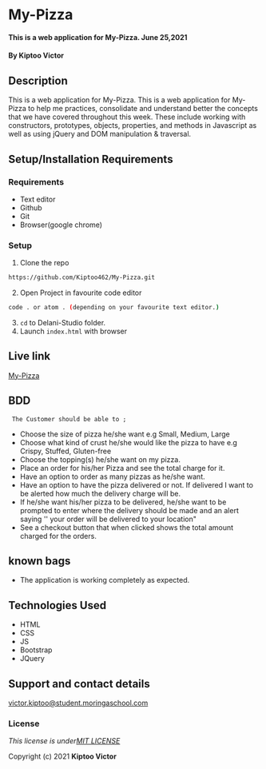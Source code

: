 # My-Pizza

####  This is a web application for My-Pizza.  June 25,2021
#### By **Kiptoo Victor**

## Description
 This is a web application for My-Pizza.  This is a web application for My-Pizza to help me practices, consolidate and understand better the concepts that we have covered throughout this week. These include working with constructors, prototypes, objects, properties, and methods in Javascript as well as using jQuery and DOM manipulation & traversal.
 
## Setup/Installation Requirements
### Requirements
* Text editor
* Github
* Git
* Browser(google chrome)
  

### Setup
1. Clone the repo

```sh 
https://github.com/Kiptoo462/My-Pizza.git
  ```
2. Open Project in favourite code editor

  ```sh
  code . or atom . (depending on your favourite text editor.)
  ```
3. `cd` to Delani-Studio folder.
4. Launch `index.html` with browser


## Live link
   [My-Pizza](https://github.com/Kiptoo462/My-Pizza)

## BDD
     The Customer should be able to ;
  + Choose the size of pizza he/she want e.g Small, Medium, Large
  + Choose what kind of crust he/she would like the pizza to have e.g Crispy, Stuffed, Gluten-free
  + Choose the topping(s) he/she want on my pizza.
  + Place an order for his/her Pizza and see the total charge for it.
  + Have an option to order as many pizzas as he/she want.
  + Have an option to have the pizza delivered or not.  If delivered I want to be alerted how much the delivery charge will be.
  + If he/she want his/her pizza to be delivered, he/she want to be prompted to enter where the delivery should be made and an alert saying '' your order will be delivered to your location"
  + See a checkout button that when clicked shows the total amount charged for the orders.
  
## known bags
  + The application is working completely as expected.
## Technologies Used
  *  HTML
  *  CSS
  *  JS
  *  Bootstrap
  *  JQuery

## Support and contact details
victor.kiptoo@student.moringaschool.com

### License
*This license is under[MIT LICENSE](LICENSE.md)*

Copyright (c) 2021 **Kiptoo Victor**